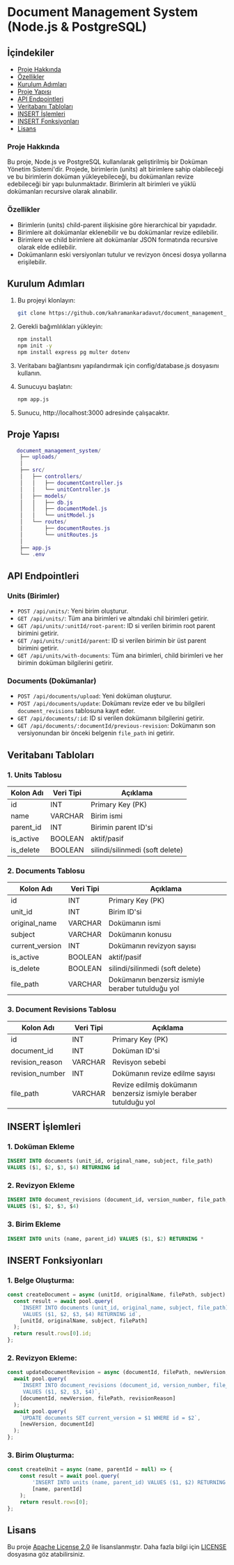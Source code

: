 # Document Management System (Node.js & PostgreSQL)

## İçindekiler

- [Proje Hakkında](#proje-hakkında)
- [Özellikler](#özellikler)
- [Kurulum Adımları](#kurulum-adımları)
- [Proje Yapısı](#proje-yapısı)
- [API Endpointleri](#api-endpointleri)
- [Veritabanı Tabloları](#veritabanı-tabloları)
- [INSERT İşlemleri](#insert-islemleri)
- [INSERT Fonksiyonları](#insert-fonksiyonları)
- [Lisans](#lisans)


### Proje Hakkında
Bu proje, Node.js ve PostgreSQL kullanılarak geliştirilmiş bir Doküman Yönetim Sistemi'dir. Projede, birimlerin (units) alt birimlere sahip olabileceği ve bu birimlerin doküman yükleyebileceği, bu dokümanları revize edebileceği bir yapı bulunmaktadır. Birimlerin alt birimleri ve yüklü dokümanları recursive olarak alınabilir.

### Özellikler
- Birimlerin (units) child-parent ilişkisine göre hierarchical bir yapıdadır.
- Birimlere ait dokümanlar eklenebilir ve bu dokümanlar revize edilebilir.
- Birimlere ve child birimlere ait dokümanlar JSON formatında recursive olarak elde edilebilir.
- Dokümanların eski versiyonları tutulur ve revizyon öncesi dosya yollarına erişilebilir.


## Kurulum Adımları

1. Bu projeyi klonlayın:

   ```bash
   git clone https://github.com/kahramankaradavut/document_management_system.git

2. Gerekli bağımlılıkları yükleyin:

   ```bash
   npm install
   npm init -y 
   npm install express pg multer dotenv

3. Veritabanı bağlantısını yapılandırmak için config/database.js dosyasını kullanın.

4. Sunucuyu başlatın:

   ```bash
   npm app.js

5. Sunucu, http://localhost:3000 adresinde çalışacaktır.

## Proje Yapısı

```lua
   document_management_system/
    ├── uploads/
    │   
    ├── src/
    │   ├── controllers/
    │   │   ├── documentController.js
    │   │   └── unitController.js
    │   ├── models/
    │   │   ├── db.js
    │   │   ├── documentModel.js
    │   │   └── unitModel.js
    │   └── routes/
    │       ├── documentRoutes.js
    │       └── unitRoutes.js
    │   
    ├── app.js
    └── .env
```


## API Endpointleri

### Units (Birimler) 

- `POST /api/units/`: Yeni birim oluşturur.
- `GET /api/units/`: Tüm ana birimleri ve altındaki chil birimleri getirir.
- `GET /api/units/:unitId/root-parent`: ID si verilen birimin root parent birimini getirir.
- `GET /api/units/:unitId/parent`: ID si verilen birimin bir üst parent birimini getirir.
- `GET /api/units/with-documents`: Tüm ana birimleri, child birimleri ve her birimin doküman bilgilerini getirir.

### Documents (Dokümanlar)

- `POST /api/documents/upload`: Yeni doküman oluşturur.
- `POST /api/documents/update`: Dokümanı revize eder ve bu bilgileri `document_revisions` tablosuna kayıt eder.
- `GET /api/documents/:id`: ID si verilen dokümanın bilgilerini getirir.
- `GET /api/documents/:documentId/previous-revision`: Dokümanın son versiyonundan bir önceki belgenin `file_path` ini getirir.



## Veritabanı Tabloları

### 1. Units Tablosu

| Kolon Adı  | Veri Tipi | Açıklama              |
|------------|-----------|-----------------------|
| id         | INT       | Primary Key (PK) |
| name       | VARCHAR   | Birim ismi         |
| parent_id      | INT   | Birimin parent ID'si |
| is_active      | BOOLEAN   | aktif/pasif |
| is_delete      | BOOLEAN   | silindi/silinmedi (soft delete) |

### 2. Documents Tablosu

| Kolon Adı  | Veri Tipi | Açıklama              |
|------------|-----------|-----------------------|
| id         | INT       | Primary Key (PK) |
| unit_id       | INT   | Birim ID'si         |
| original_name      | VARCHAR   | Dokümanın ismi |
| subject      | VARCHAR   | Dokümanın konusu |
| current_version      | INT   | Dokümanın revizyon sayısı |
| is_active      | BOOLEAN   | aktif/pasif |
| is_delete      | BOOLEAN   | silindi/silinmedi (soft delete) |
| file_path      | VARCHAR   | Dokümanın benzersiz ismiyle beraber tutulduğu yol |


### 3. Document Revisions Tablosu

| Kolon Adı  | Veri Tipi | Açıklama              |
|------------|-----------|-----------------------|
| id         | INT       | Primary Key (PK) |
| document_id       | INT   | Doküman ID'si        |
| revision_reason      | VARCHAR   | Revisyon sebebi |
| revision_number      | INT   | Dokümanın revize edilme sayısı|
| file_path      | VARCHAR   | Revize edilmiş dokümanın benzersiz ismiyle beraber tutulduğu yol |



## INSERT İşlemleri

### 1. Doküman Ekleme

```sql
INSERT INTO documents (unit_id, original_name, subject, file_path)
VALUES ($1, $2, $3, $4) RETURNING id
```

### 2. Revizyon Ekleme

```sql
INSERT INTO document_revisions (document_id, version_number, file_path, revision_reason)
VALUES ($1, $2, $3, $4)
```

### 3. Birim Ekleme

```sql
INSERT INTO units (name, parent_id) VALUES ($1, $2) RETURNING *
```


## INSERT Fonksiyonları

### 1. Belge Oluşturma:

```js
const createDocument = async (unitId, originalName, filePath, subject) => {
  const result = await pool.query(
    `INSERT INTO documents (unit_id, original_name, subject, file_path)
     VALUES ($1, $2, $3, $4) RETURNING id`,
    [unitId, originalName, subject, filePath]
  );
  return result.rows[0].id;
};
```

### 2. Revizyon Ekleme:

```js
const updateDocumentRevision = async (documentId, filePath, newVersion, revisionReason) => {
  await pool.query(
    `INSERT INTO document_revisions (document_id, version_number, file_path, revision_reason)
     VALUES ($1, $2, $3, $4)`,
    [documentId, newVersion, filePath, revisionReason]
  );
  await pool.query(
    `UPDATE documents SET current_version = $1 WHERE id = $2`,
    [newVersion, documentId]
  );
};
```

### 3. Birim Oluşturma:

```js
const createUnit = async (name, parentId = null) => {
    const result = await pool.query(
        'INSERT INTO units (name, parent_id) VALUES ($1, $2) RETURNING *',
        [name, parentId]
    );
    return result.rows[0];
};
```


## Lisans

Bu proje [Apache License 2.0](./LICENSE) ile lisanslanmıştır. Daha fazla bilgi için [LICENSE](./LICENSE) dosyasına göz atabilirsiniz.



